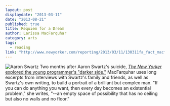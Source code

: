 ```yaml
---
layout: post
displaydate: "2013-03-11"
date: "2013-08-21"
published: true
title: Requiem for a Dream
author: Larissa MacFarquhar
category: arts
tags: 
  - reading
link: "http://www.newyorker.com/reporting/2013/03/11/130311fa_fact_macfarquhar"
---
```


![Aaron Swartz](http://upload.wikimedia.org/wikipedia/commons/0/06/Aaron_Swartz_profile.jpg)
Two months after Aaron Swartz's suicide, <a href="http://www.newyorker.com/reporting/2013/03/11/130311fa_fact_macfarquhar?currentPage=all" target="_blank">_The New Yorker_ explored the young programmer's "darker side."</a> MacFarquhar uses long excerpts from interviews with Swartz's family and friends, as well as Swartz's own writing, to build a portrait of a brilliant but complex man. "If you can do anything you want, then every day becomes an existential problem," she writes, "--an empty space of possibility that has no ceiling but also no walls and no floor."